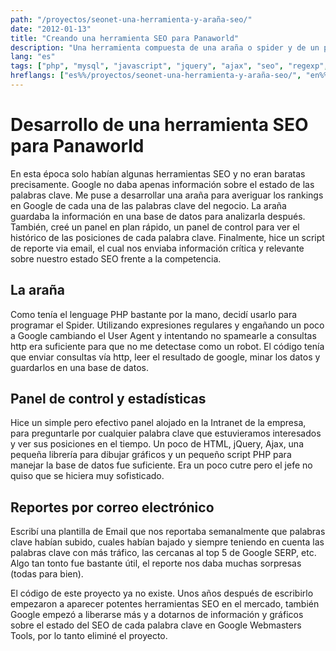 ```yaml
---
path: "/proyectos/seonet-una-herramienta-y-araña-seo/"
date: "2012-01-13"
title: "Creando una herramienta SEO para Panaworld"
description: "Una herramienta compuesta de una araña o spider y de un panel de control para vigilar palabras clave y posiciones en buscadores."
lang: "es"
tags: ["php", "mysql", "javascript", "jquery", "ajax", "seo", "regexp", "web-scraping", "private-project", "company:panaworld"]
hreflangs: ["es%%/proyectos/seonet-una-herramienta-y-araña-seo/", "en%%/en/projects/seonet-a-custom-seo-tool-and-spider/"]
---
```

# Desarrollo de una herramienta SEO para Panaworld

En esta época solo habían algunas herramientas SEO y no eran baratas precisamente. Google no daba apenas información sobre el estado de las palabras clave. Me puse a desarrollar una araña para averiguar los rankings en Google de cada una de las palabras clave del negocio. La araña guardaba la información en una base de datos para analizarla después. También, creé un panel en plan rápido, un panel de control para ver el histórico de las posiciones de cada palabra clave. Finalmente, hice un script de reporte via email, el cual nos enviaba información crítica y relevante sobre nuestro estado SEO frente a la competencia.

## La araña

Como tenía el lenguage PHP bastante por la mano, decidí usarlo para programar el Spider. Utilizando expresiones regulares y engañando un poco a Google cambiando el User Agent y intentando no spamearle a consultas http era suficiente para que no me detectase como un robot. El código tenía que enviar consultas vía http, leer el resultado de google, minar los datos y guardarlos en una base de datos.

## Panel de control y estadísticas

Hice un simple pero efectivo panel alojado en la Intranet de la empresa, para preguntarle por cualquier palabra clave que estuvieramos interesados y ver sus posiciones en el tiempo. Un poco de HTML, jQuery, Ajax, una pequeña librería para dibujar gráficos y un pequeño script PHP para manejar la base de datos fue suficiente. Era un poco cutre pero el jefe no quiso que se hiciera muy sofisticado.

## Reportes por correo electrónico

Escribí una plantilla de Email que nos reportaba semanalmente que palabras clave habían subido, cuales habían bajado y siempre teniendo en cuenta las palabras clave con más tráfico, las cercanas al top 5 de Google SERP, etc. Algo tan tonto fue bastante útil, el reporte nos daba muchas sorpresas (todas para bien).

El código de este proyecto ya no existe. Unos años después de escribirlo empezaron a aparecer potentes herramientas SEO en el mercado, también Google empezó a liberarse más y a dotarnos de información y gráficos sobre el estado del SEO de cada palabra clave en Google Webmasters Tools, por lo tanto eliminé el proyecto.